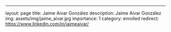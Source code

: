 ---
layout: page
title: Jaime Aivar González
description: Jaime Aivar González
img: assets/img/jaime_aivar.jpg
importance: 1
category: enrolled
redirect: https://www.linkedin.com/in/jaimeaivar/

